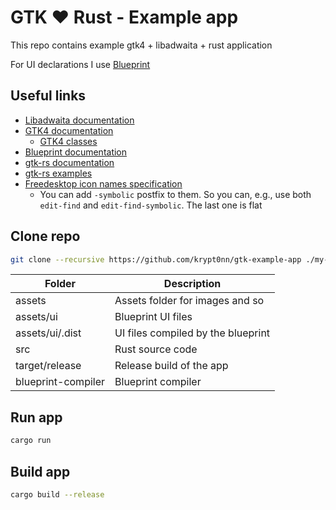 # GTK ❤️ Rust - Example app

This repo contains example gtk4 + libadwaita + rust application

For UI declarations I use [Blueprint](https://gitlab.gnome.org/jwestman/blueprint-compiler)

## Useful links

- [Libadwaita documentation](https://gnome.pages.gitlab.gnome.org/libadwaita/doc/1-latest/index.html)
- [GTK4 documentation](https://docs.gtk.org/gtk4/index.html)
  - [GTK4 classes](https://docs.gtk.org/gtk4/index.html#classes)
- [Blueprint documentation](https://jwestman.pages.gitlab.gnome.org/blueprint-compiler/examples.html)
- [gtk-rs documentation](https://gtk-rs.org/gtk4-rs/stable/latest/docs/gtk4/index.html)
- [gtk-rs examples](https://github.com/gtk-rs/gtk4-rs/tree/master/examples)
- [Freedesktop icon names specification](https://specifications.freedesktop.org/icon-naming-spec/icon-naming-spec-latest.html)
  - You can add `-symbolic` postfix to them. So you can, e.g., use both `edit-find` and `edit-find-symbolic`. The last one is flat

## Clone repo

```sh
git clone --recursive https://github.com/krypt0nn/gtk-example-app ./my-app
```

| Folder | Description |
| - | - |
| assets | Assets folder for images and so |
| assets/ui | Blueprint UI files |
| assets/ui/.dist | UI files compiled by the blueprint |
| src | Rust source code |
| target/release | Release build of the app |
| blueprint-compiler | Blueprint compiler |

## Run app

```sh
cargo run
```

## Build app

```sh
cargo build --release
```
